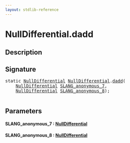 ```yaml
---
layout: stdlib-reference
---
```


# NullDifferential\.dadd

## Description





## Signature 

<pre>
<span class='code_keyword'>static</span> <a href="index.html" class="code_type">NullDifferential</a> <a href="index.html" class="code_type">NullDifferential</a>.<a href="dadd.html">dadd</a>(
    <a href="index.html" class="code_type">NullDifferential</a> <a href="dadd.html#decl-SLANG_anonymous_7" class="code_param">SLANG_anonymous_7</a>,
    <a href="index.html" class="code_type">NullDifferential</a> <a href="dadd.html#decl-SLANG_anonymous_8" class="code_param">SLANG_anonymous_8</a>);

</pre>

## Parameters

####  <a id="decl-SLANG_anonymous_7"></a>SLANG\_anonymous\_7  : [NullDifferential](index.html)
####  <a id="decl-SLANG_anonymous_8"></a>SLANG\_anonymous\_8  : [NullDifferential](index.html)

